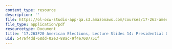 ```yaml
---
content_type: resource
description: ''
file: https://ol-ocw-studio-app-qa.s3.amazonaws.com/courses/17-263-american-elections-fall-2020/5476f4dd68dd02e388ac9f4e7607751f_MIT17_263F20_Lec14.pdf
file_type: application/pdf
resourcetype: Document
title: '17.263F20 American Elections, Lecture Slides 14: Presidential Campaigns'
uid: 5476f4dd-68dd-02e3-88ac-9f4e7607751f
---
```

